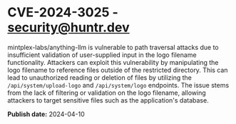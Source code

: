 # CVE-2024-3025 - security@huntr.dev

mintplex-labs/anything-llm is vulnerable to path traversal attacks due to insufficient validation of user-supplied input in the logo filename functionality. Attackers can exploit this vulnerability by manipulating the logo filename to reference files outside of the restricted directory. This can lead to unauthorized reading or deletion of files by utilizing the `/api/system/upload-logo` and `/api/system/logo` endpoints. The issue stems from the lack of filtering or validation on the logo filename, allowing attackers to target sensitive files such as the application's database.

**Publish date:** 2024-04-10

